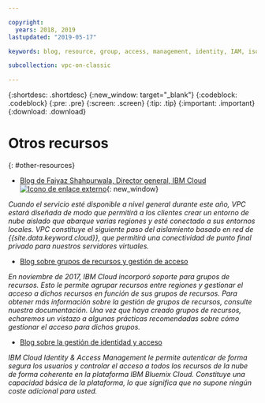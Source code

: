 ```yaml
---

copyright:
  years: 2018, 2019
lastupdated: "2019-05-17"

keywords: blog, resource, group, access, management, identity, IAM, isolated

subcollection: vpc-on-classic

---
```


{:shortdesc: .shortdesc}
{:new_window: target="_blank"}
{:codeblock: .codeblock}
{:pre: .pre}
{:screen: .screen}
{:tip: .tip}
{:important: .important}
{:download: .download}

# Otros recursos
{: #other-resources}

* [Blog de Faiyaz Shahpurwala, Director general, IBM Cloud ![Icono de enlace externo](../../icons/launch-glyph.svg "Icono de enlace externo")](https://www.ibm.com/blogs/cloud-computing/2018/06/10/ibm-expands-cloud-global-availability-zone/){: new_window}

_Cuando el servicio esté disponible a nivel general durante este año, VPC estará diseñada de modo que permitirá a los clientes crear un entorno de nube aislado que abarque varias regiones y esté conectado a sus entornos locales. VPC constituye el siguiente paso del aislamiento basado en red de {{site.data.keyword.cloud}}, que permitirá una conectividad de punto final privado para nuestros servidores virtuales._

* [Blog sobre grupos de recursos y gestión de acceso](https://www.ibm.com/blogs/bluemix/2017/12/resource-groups-access-management/)

_En noviembre de 2017, IBM Cloud incorporó soporte para grupos de recursos. Esto le permite agrupar recursos entre regiones y gestionar el acceso a dichos recursos en función de sus grupos de recursos.  Para obtener más información sobre la gestión de grupos de recursos, consulte nuestra documentación. Una vez que haya creado grupos de recursos, echaremos un vistazo a algunas prácticas recomendadas sobre cómo gestionar el acceso para dichos grupos._

* [Blog sobre la gestión de identidad y acceso](https://www.ibm.com/blogs/bluemix/2017/05/introducing-identity-access-management/)

_IBM Cloud Identity & Access Management le permite autenticar de forma segura los usuarios y controlar el acceso a todos los recursos de la nube de forma coherente en la plataforma IBM Bluemix Cloud. Constituye una capacidad básica de la plataforma, lo que significa que no supone ningún coste adicional para usted._

